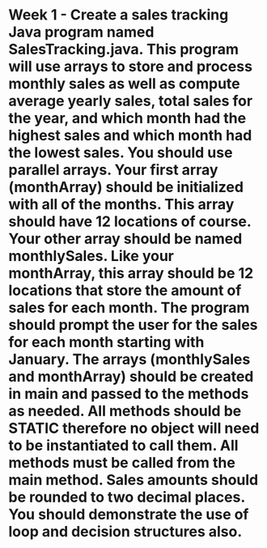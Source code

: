 # Week 1 - Create a sales tracking Java program named SalesTracking.java. This program will use arrays to store and process monthly sales as well as compute average yearly sales, total sales for the year, and which month had the highest sales and which month had the lowest sales. You should use parallel arrays. Your first array (monthArray) should be initialized with all of the months. This array should have 12 locations of course. Your other array should be named monthlySales. Like your monthArray, this array should be 12 locations that store the amount of sales for each month. The program should prompt the user for the sales for each month starting with January. The arrays (monthlySales and monthArray) should be created in main and passed to the methods as needed. All methods should be STATIC therefore no object will need to be instantiated to call them. All methods must be called from the main method. Sales amounts should be rounded to two decimal places. You should demonstrate the use of loop and decision structures also.
